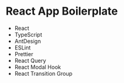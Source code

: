 # React App Boilerplate

- React
- TypeScript
- AntDesign
- ESLint
- Prettier
- React Query
- React Modal Hook
- React Transition Group

